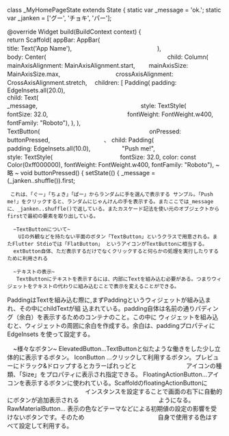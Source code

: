 class _MyHomePageState extends State<MyHomePage> {
  static var _message = 'ok.';
  static var _janken = <String>['グー', 'チョキ', 'パー'];

  @override
  Widget build(BuildContext context) {                       
    return Scaffold(
      appBar: AppBar(　　　　　　　　　　　　　　　　　　　　
        title: Text('App Name'),　　　　　　　　　　　　　　
      ),　　　　　　　　　　　　　　　　　　　　　　　　　　
      body: Center(　　　　　　　　　　　　　　　　　　　　
        child: Column(                                  
          mainAxisAlignment: MainAxisAlignment.start,　　
          mainAxisSize: MainAxisSize.max,　　　　　　　　　
          crossAxisAlignment: CrossAxisAlignment.stretch,　
          children: <Widget>[
            Padding(
              padding: EdgeInsets.all(20.0),             
              child: Text(                               
                _message,　　　　　　　　　　　　　　　　　
                style: TextStyle(　　　　　　　　　　　　　
                  fontSize: 32.0,　　　　　　　　　　　　　
                  fontWeight: FontWeight.w400,
                  fontFamily: "Roboto"),
              ),
            ),　　　　　　　　　　　　　　　　　　　　　　
            TextButton(　　　　　　　　　　　　　　　　　　
              onPressed: buttonPressed,　　　　　　　　　、
              child: Padding(　　　　　　　　　　　　　　　
                padding: EdgeInsets.all(10.0),　　　　　
                  "Push me!",　　　　　　　　　　　　　　　
                  style: TextStyle(　　　　　　　　　　　
                    fontSize: 32.0,
                    color: const Color(0xff000000),
                    fontWeight: FontWeight.w400,
                    fontFamily: "Roboto"),
              ~ 略 ~
    void buttonPressed() {
    setState(() {
      _message = (_janken..shuffle()).first;
     
     これは、「ぐー」「ちょき」「ぱー」からランダムに手を選んで表示する サンプル。「Push me!」をクリックすると、ランダムにじゃんけんの手を表示する。またここでは_messageに、_janken..shuffle()で返している。またカスケード記法を使い元のオブジェクトからfirstで最初の要素を取り出している。

      ~TextButtonについて~
      　UIの外観などを持たない平面のボタン「TextButton」というクラスで用意される。またFlutter Stdioでは「FlatButton」 というアイコンがTextButtonに相当する。
      extButton自体、ただ表示するだけでなくクリックすると何らかの処理を実行したりするために利用される

      ~テキストの表示~
       TextButtonにテキストを表示するには、内部にTextを組み込む必要がある。つまりウィジェットをテキストの代わりに組み込むことで表示を変えることができる。

PaddingはTextを組み込む際に,まずPaddingというウィジェットが組み込まれ、その中にchildTextが組
込まれている。padding自体は名前の通りパディング（余白）を表示するためのコンテナのこと。この中に
ウィジェットを組み込むと、ウィジェットの周囲に余白を作成する。余白は、paddingプロパティにEdgeInsets
を使って設定する。

　~様々なボタン~
ElevatedButton...TextButtonと似たような働きをした少し立体的に表示するボタン。
IconButton ...クリックして利用するボタン。プレビューにドラック&ドロップするとカラーぱれっどと
　　　　　　　　アイコンの種類、「Size」をプロパティに表示され指定できる。
FloatingActionButton...アイコンを表示するボタンに使われている。ScaffoldのfloatingActionButtonに
　　　　　　　　　　　　　インスタンスを設定することで画面の右下に自動的にボタンが追加表示される
　　　　　　　　　　　　　ようになる。
RawMaterialButton... 表示の色などテーマなどによる初期値の設定の影響を受けないボタンです。そのため
　　　　　　　　　　　　自身で使用する色はすべて設定して利用する。
